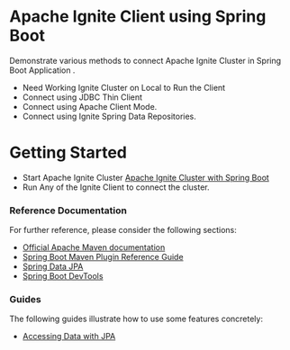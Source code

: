 # Apache Ignite Client using Spring Boot
Demonstrate various methods to connect Apache Ignite Cluster in Spring Boot Application .

* Need Working Ignite Cluster on Local to Run the Client 
* Connect using JDBC Thin Client
* Connect using Apache Client Mode.
* Connect using Ignite Spring Data Repositories.

# Getting Started
* Start Apache Ignite Cluster [Apache Ignite Cluster with Spring Boot](https://github.com/himorithm/apache-ignite-cluster)
* Run Any of the Ignite Client to connect the cluster. 


### Reference Documentation
For further reference, please consider the following sections:

* [Official Apache Maven documentation](https://maven.apache.org/guides/index.html)
* [Spring Boot Maven Plugin Reference Guide](https://docs.spring.io/spring-boot/docs/2.2.4.RELEASE/maven-plugin/)
* [Spring Data JPA](https://docs.spring.io/spring-boot/docs/2.2.4.RELEASE/reference/htmlsingle/#boot-features-jpa-and-spring-data)
* [Spring Boot DevTools](https://docs.spring.io/spring-boot/docs/2.2.4.RELEASE/reference/htmlsingle/#using-boot-devtools)

### Guides
The following guides illustrate how to use some features concretely:

* [Accessing Data with JPA](https://spring.io/guides/gs/accessing-data-jpa/)

